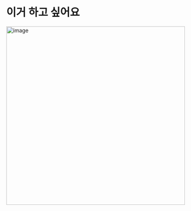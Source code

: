 # 이거 하고 싶어요
<img width="471" alt="image" src="https://user-images.githubusercontent.com/101160207/219377879-c24d1b8c-b07f-4e0e-9359-da82b850d2a1.png">

